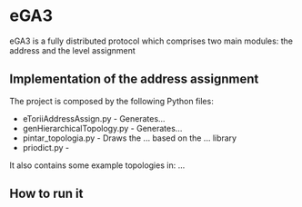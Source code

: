 # eGA3
eGA3 is a fully distributed protocol which comprises two main modules: the address and the level assignment

## Implementation of the address assignment

The project is composed by the following Python files:
* eToriiAddressAssign.py - Generates...
* genHierarchicalTopology.py - Generates...
* pintar_topologia.py - Draws the ... based on the ... library
* priodict.py -

It also contains some example topologies in: ...

## How to run it


